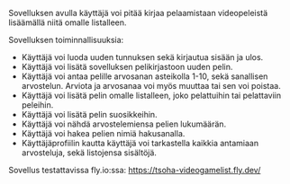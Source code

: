 Sovelluksen avulla käyttäjä voi pitää kirjaa pelaamistaan videopeleistä lisäämällä niitä omalle listalleen. 

Sovelluksen toiminnallisuuksia:
- Käyttäjä voi luoda uuden tunnuksen sekä kirjautua sisään ja ulos.
- Käyttäjä voi lisätä sovelluksen pelikirjastoon uuden pelin.
- Käyttäjä voi antaa pelille arvosanan asteikolla 1-10, sekä sanallisen arvostelun. Arviota ja arvosanaa voi myös muuttaa tai sen voi poistaa.
- Käyttäjä voi lisätä pelin omalle listalleen, joko pelattuihin tai pelattaviin peleihin.
- Käyttäjä voi lisätä pelin suosikkeihin.
- Käyttäjä voi nähdä arvostelemiensa pelien lukumäärän.
- Käyttäjä voi hakea pelien nimiä hakusanalla.
- Käyttäjäprofiilin kautta käyttäjä voi tarkastella kaikkia antamiaan arvosteluja, sekä listojensa sisältöjä.

Sovellus testattavissa fly.io:ssa:
https://tsoha-videogamelist.fly.dev/